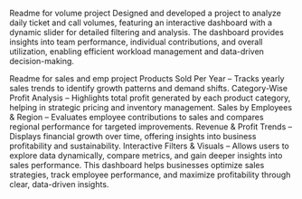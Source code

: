 Readme for volume project
Designed and developed a project to analyze daily ticket and call volumes, featuring an interactive dashboard with a dynamic slider for detailed filtering and analysis. The dashboard provides insights into team performance, individual contributions, and overall utilization, enabling efficient workload management and data-driven decision-making.


Readme for sales and emp project
Products Sold Per Year – Tracks yearly sales trends to identify growth patterns and demand shifts.
Category-Wise Profit Analysis – Highlights total profit generated by each product category, helping in strategic pricing and inventory management.
Sales by Employees & Region – Evaluates employee contributions to sales and compares regional performance for targeted improvements.
Revenue & Profit Trends – Displays financial growth over time, offering insights into business profitability and sustainability.
Interactive Filters & Visuals – Allows users to explore data dynamically, compare metrics, and gain deeper insights into sales performance.
This dashboard helps businesses optimize sales strategies, track employee performance, and maximize profitability through clear, data-driven insights. 
